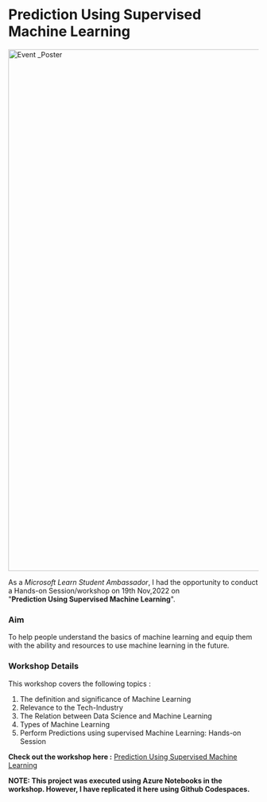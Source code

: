 # Prediction Using Supervised Machine Learning

<img width="1049" alt="Event _Poster" src="https://user-images.githubusercontent.com/103310345/203969240-7b1a2d63-27ba-46e1-918e-3d5b79b096ca.png">

As a _Microsoft Learn Student Ambassador_, I had the opportunity to conduct a Hands-on Session/workshop on 19th Nov,2022 on <br>"**Prediction Using Supervised Machine Learning**".

### Aim

To help people understand the basics of machine learning and equip them with the ability and resources to use machine learning in the future.

### Workshop Details

This workshop covers the following topics :
1. The definition and significance of Machine Learning
2. Relevance to the Tech-Industry
3. The Relation between Data Science and Machine Learning
4. Types of Machine Learning 
5. Perform Predictions using supervised Machine Learning: Hands-on Session

**Check out the workshop here :**
<a href="https://stdntpartners.sharepoint.com/sites/MSPOpen2/_layouts/15/stream.aspx?id=%2Fsites%2FMSPOpen2%2FShared%20Documents%2FAmbassador%20Events%2FRecordings%2FPrediction%20Using%20Supervised%20Machine%20Learning%2D20221119%5F170839%2DMeeting%20Recording%2Emp4">Prediction Using Supervised Machine Learning</a>

**NOTE: This project was executed using Azure Notebooks in the workshop. However, I have replicated it here using Github Codespaces.**
